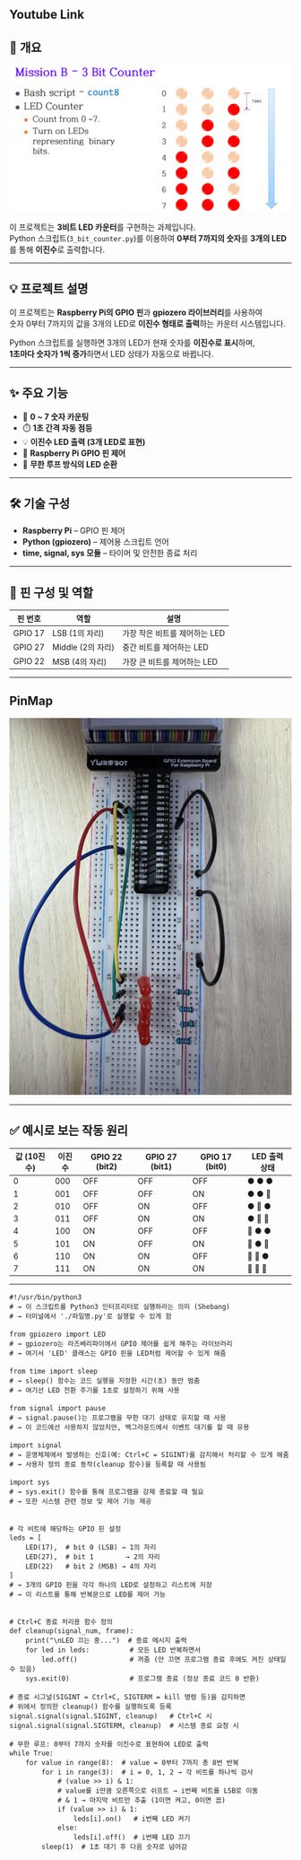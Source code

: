 
## Youtube Link


## 📘 개요

![](Images/3_Bits_Counter_Mission.png)

이 프로젝트는 **3비트 LED 카운터**를 구현하는 과제입니다.  
Python 스크립트(`3_bit_counter.py`)를 이용하여 **0부터 7까지의 숫자**를 **3개의 LED**를 통해 **이진수**로 출력합니다.

---

## 💡 프로젝트 설명

이 프로젝트는 **Raspberry Pi의 GPIO 핀**과 **gpiozero 라이브러리**를 사용하여  
숫자 0부터 7까지의 값을 3개의 LED로 **이진수 형태로 출력**하는 카운터 시스템입니다.

Python 스크립트를 실행하면 3개의 LED가 현재 숫자를 **이진수로 표시**하며,  
**1초마다 숫자가 1씩 증가**하면서 LED 상태가 자동으로 바뀝니다.

---

## ✨ 주요 기능

- 🔢 **0 ~ 7 숫자 카운팅**
- ⏱️ **1초 간격 자동 점등**
- 💡 **이진수 LED 출력 (3개 LED로 표현)**
- 🧠 **Raspberry Pi GPIO 핀 제어**
- 🔁 **무한 루프 방식의 LED 순환**

---

## 🛠️ 기술 구성

- **Raspberry Pi** – GPIO 핀 제어
- **Python (gpiozero)** – 제어용 스크립트 언어
- **time, signal, sys 모듈** – 타이머 및 안전한 종료 처리

---

## 🔌 핀 구성 및 역할

| 핀 번호     | 역할                  | 설명                              |
|-------------|-----------------------|-----------------------------------|
| GPIO 17     | LSB (1의 자리)        | 가장 작은 비트를 제어하는 LED     |
| GPIO 27     | Middle (2의 자리)     | 중간 비트를 제어하는 LED          |
| GPIO 22     | MSB (4의 자리)        | 가장 큰 비트를 제어하는 LED       |

---

## PinMap
![](Images/3_Bits_PinMap.jpg)

---
## ✅ 예시로 보는 작동 원리

| 값 (10진수) | 이진수 | GPIO 22 (bit2) | GPIO 27 (bit1) | GPIO 17 (bit0) | LED 출력 상태      |
|-------------|--------|----------------|----------------|----------------|---------------------|
| 0           | 000    | OFF            | OFF            | OFF            | ● ● ●               |
| 1           | 001    | OFF            | OFF            | ON             | ● ● 🔴              |
| 2           | 010    | OFF            | ON             | OFF            | ● 🔴 ●              |
| 3           | 011    | OFF            | ON             | ON             | ● 🔴 🔴             |
| 4           | 100    | ON             | OFF            | OFF            | 🔴 ● ●             |
| 5           | 101    | ON             | OFF            | ON             | 🔴 ● 🔴            |
| 6           | 110    | ON             | ON             | OFF            | 🔴 🔴 ●           |
| 7           | 111    | ON             | ON             | ON             | 🔴 🔴 🔴          |

---



```
#!/usr/bin/python3
# → 이 스크립트를 Python3 인터프리터로 실행하라는 의미 (Shebang)
# → 터미널에서 './파일명.py'로 실행할 수 있게 함

from gpiozero import LED
# → gpiozero는 라즈베리파이에서 GPIO 제어를 쉽게 해주는 라이브러리
# → 여기서 'LED' 클래스는 GPIO 핀을 LED처럼 제어할 수 있게 해줌

from time import sleep
# → sleep() 함수는 코드 실행을 지정한 시간(초) 동안 멈춤
# → 여기선 LED 전환 주기를 1초로 설정하기 위해 사용

from signal import pause
# → signal.pause()는 프로그램을 무한 대기 상태로 유지할 때 사용
# → 이 코드에선 사용하지 않았지만, 백그라운드에서 이벤트 대기를 할 때 유용

import signal
# → 운영체제에서 발생하는 신호(예: Ctrl+C = SIGINT)를 감지해서 처리할 수 있게 해줌
# → 사용자 정의 종료 동작(cleanup 함수)을 등록할 때 사용됨

import sys
# → sys.exit() 함수를 통해 프로그램을 강제 종료할 때 필요
# → 또한 시스템 관련 정보 및 제어 기능 제공


# 각 비트에 해당하는 GPIO 핀 설정
leds = [
    LED(17),  # bit 0 (LSB) → 1의 자리
    LED(27),  # bit 1        → 2의 자리
    LED(22)   # bit 2 (MSB) → 4의 자리
]
# → 3개의 GPIO 핀을 각각 하나의 LED로 설정하고 리스트에 저장
# → 이 리스트를 통해 반복문으로 LED를 제어 가능


# Ctrl+C 종료 처리용 함수 정의
def cleanup(signal_num, frame):
    print("\nLED 끄는 중...")  # 종료 메시지 출력
    for led in leds:          # 모든 LED 반복하면서
        led.off()             # 꺼줌 (안 끄면 프로그램 종료 후에도 켜진 상태일 수 있음)
    sys.exit(0)               # 프로그램 종료 (정상 종료 코드 0 반환)

# 종료 시그널(SIGINT = Ctrl+C, SIGTERM = kill 명령 등)을 감지하면
# 위에서 정의한 cleanup() 함수를 실행하도록 등록
signal.signal(signal.SIGINT, cleanup)   # Ctrl+C 시
signal.signal(signal.SIGTERM, cleanup)  # 시스템 종료 요청 시

# 무한 루프: 0부터 7까지 숫자를 이진수로 표현하여 LED로 출력
while True:
    for value in range(8):  # value = 0부터 7까지 총 8번 반복
        for i in range(3):  # i = 0, 1, 2 → 각 비트를 하나씩 검사
            # (value >> i) & 1:
            # value를 i만큼 오른쪽으로 쉬프트 → i번째 비트를 LSB로 이동
            # & 1 → 마지막 비트만 추출 (1이면 켜고, 0이면 끔)
            if (value >> i) & 1:
                leds[i].on()   # i번째 LED 켜기
            else:
                leds[i].off()  # i번째 LED 끄기
        sleep(1)  # 1초 대기 후 다음 숫자로 넘어감
```
